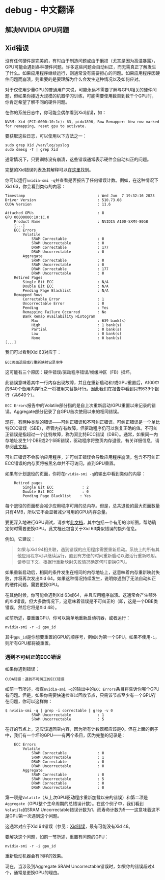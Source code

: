 # debug - 中文翻译

## 解决NVIDIA GPU问题

## Xid错误

没有任何硬件是完美的，有时由于制造问题或由于磨损（尤其是因为高温暴露），GPU可能会遇到各种硬件问题。许多这些问题会自动纠正，而无需真正了解发生了什么。如果应用程序继续运行，则通常没有需要担心的问题。如果应用程序因硬件问题而崩溃，则重要的是要理解为什么会发生这种情况以及如何应对。

对于仅使用少量GPU的普通用户来说，可能永远不需要了解与GPU相关的硬件问题，但如果你接近大规模的机器学习训练，可能需要使用数百到数千个GPU时，你肯定希望了解不同的硬件问题。

在你的系统日志中，你可能会偶尔看到Xid错误，如：

```
NVRM: Xid (PCI:0000:10:1c): 63, pid=1896, Row Remapper: New row marked for remapping, reset gpu to activate.
```

要获取这些日志，可以使用以下方法之一：
```
sudo grep Xid /var/log/syslog
sudo dmesg -T | grep Xid
```

通常情况下，只要训练没有崩溃，这些错误通常表示硬件会自动纠正的问题。

完整的Xid错误列表及其解释可以在[这里](https://docs.nvidia.com/deploy/xid-errors/index.html)找到。

你可以运行`nvidia-smi -q`并查看是否报告了任何错误计数。例如，在这种情况下Xid 63，你会看到类似的内容：

```
Timestamp                                 : Wed Jun  7 19:32:16 2023
Driver Version                            : 510.73.08
CUDA Version                              : 11.6

Attached GPUs                             : 8
GPU 00000000:10:1C.0
    Product Name                          : NVIDIA A100-SXM4-80GB
    [...]
    ECC Errors
        Volatile
            SRAM Correctable              : 0
            SRAM Uncorrectable            : 0
            DRAM Correctable              : 177
            DRAM Uncorrectable            : 0
        Aggregate
            SRAM Correctable              : 0
            SRAM Uncorrectable            : 0
            DRAM Correctable              : 177
            DRAM Uncorrectable            : 0
    Retired Pages
        Single Bit ECC                    : N/A
        Double Bit ECC                    : N/A
        Pending Page Blacklist            : N/A
    Remapped Rows
        Correctable Error                 : 1
        Uncorrectable Error               : 0
        Pending                           : Yes
        Remapping Failure Occurred        : No
        Bank Remap Availability Histogram
            Max                           : 639 bank(s)
            High                          : 1 bank(s)
            Partial                       : 0 bank(s)
            Low                           : 0 bank(s)
            None                          : 0 bank(s)
[...]
```

我们可以看到Xid 63对应于：

```
ECC页面退役或行重新映射记录事件
```

这可能有三个原因：硬件错误/驱动程序错误/帧缓冲区（FB）损坏。

此错误意味着其中一行内存出现故障，并且在重新启动和/或GPU重置后，A100中的640个备用内存行之一将被用来替换坏行。因此我们在报告中看到只有639个银行（共640个）。

`ECC Errors`报告中的Volatile部分指的是自上次重新启动/GPU重置以来记录的错误。Aggregate部分记录了自GPU首次使用以来的相同错误。

现在，有两种类型的错误——可纠正错误和不可纠正错误。可纠正错误是一个单比特ECC错误（SBE），尽管内存有故障，但驱动程序仍可以恢复正确的值。不可纠正错误是指超过一个比特故障，称为双比特ECC错误（DBE）。通常，如果同一内存地址发生1个DBE或2个SBE错误，驱动程序将整页内存退役。有关详细信息，请参阅[此文档](https://docs.nvidia.com/deploy/dynamic-page-retirement/index.html)。

可纠正错误不会影响应用程序，非可纠正错误会导致应用程序崩溃。包含不可纠正ECC错误的内存页将被黑名单并不可访问，直到GPU重置。

如果有计划退役的页面，你将在`nvidia-smi -q`的输出中看到类似的内容：

```
    Retired pages
        Single Bit ECC             : 2
        Double Bit ECC             : 0
        Pending Page Blacklist    : Yes
```

每个退役的页面都会减少应用程序可用的总内存。但是，总共退役的最大页面数量只有4MB，所以它不会显著减少可用的GPU内存总量。

要更深入地进行GPU调试，请参考[此文档](https://docs.nvidia.com/deploy/gpu-debug-guidelines/index.html)，其中包括一个有用的诊断图，帮助确定何时需要更换GPU。此文档还包含关于Xid 63类似错误的额外信息。

例如，它建议：

> 如果与Xid 94相关联，遇到错误的应用程序需要重新启动。系统上的所有其他应用程序可以继续运行，直到有方便的时间重新启动以激活行重新映射。
> 请参见下文，根据行重新映射失败情况确定何时更换GPU。

如果重新启动后，相同的条件发生在相同的内存地址上，这意味着内存重新映射失败，并将再次发出Xid 64。如果这种情况持续发生，说明你遇到了无法自动纠正的硬件问题，需要更换GPU。

在其他时候，你可能会遇到Xid 63或64，并且应用程序崩溃。这通常会产生额外的Xid错误，但大多数情况下，这意味着错误是不可纠正的（即，这是一个DBE类错误，然后它将是Xid 48）。

如前所述，要重置GPU，你可以简单地重新启动机器，或者运行：

```
nvidia-smi -r -i gpu_id
```

其中`gpu_id`是你想要重置的GPU的顺序号，例如`0`为第一个GPU。如果不使用`-i`，则所有GPU都将被重置。

### 遇到不可纠正的ECC错误

如果你遇到错误：

```
CUDA错误：遇到不可纠正的ECC错误
```

如前一节所述，检查`nvidia-smi -q`的输出中的`ECC Errors`条目将告诉你哪个GPU有问题。但是，如果你需要快速检查以回收节点，只需该节点至少有一个GPU存在问题，你可以这样做：

```
$ nvidia-smi -q | grep -i correctable | grep -v 0
            SRAM Uncorrectable            : 1
            SRAM Uncorrectable            : 5
```

在好的节点上，这应该返回空内容，因为所有计数器都应该是0。但在上面的例子中，我们有一个坏的GPU——有两个条目，因为完整的记录是：

```
    ECC Errors
        Volatile
            SRAM Correctable              : 0
            SRAM Uncorrectable            : 1
            DRAM Correctable              : 0
            DRAM Uncorrectable            : 0
        Aggregate
            SRAM Correctable              : 0
            SRAM Uncorrectable            : 5
            DRAM Correctable              : 0
            DRAM Uncorrectable            : 0
```

第一项是`Volatile`（从上次GPU驱动程序重新加载以来的错误）和第二项是`Aggregate`（GPU整个生命周期的总错误计数）。在这个例子中，我们看到`Volatile`的SRAM Uncorrectable错误计数为1，而寿命计数为5——这意味着这不是GPU第一次遇到这个问题。

这通常对应于Xid 94错误（参见：[Xid错误](#xid-errors)，最有可能没有Xid 48。

要解决这个问题，如前一节所述，重置有问题的GPU：
```
nvidia-smi -r -i gpu_id
```
重新启动机器会有同样的效果。

现在，当涉及到Aggregate SRAM Uncorrectable错误时，如果你的错误超过4个，通常是更换GPU的理由。